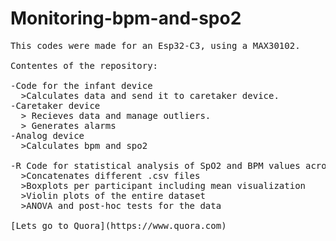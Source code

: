 # Monitoring-bpm-and-spo2
<pre>
This codes were made for an Esp32-C3, using a MAX30102.

Contentes of the repository:

-Code for the infant device
  >Calculates data and send it to caretaker device.
-Caretaker device
  > Recieves data and manage outliers.
  > Generates alarms
-Analog device
  >Calculates bpm and spo2

-R Code for statistical analysis of SpO2 and BPM values across 3 devices
  >Concatenates different .csv files
  >Boxplots per participant including mean visualization
  >Violin plots of the entire dataset
  >ANOVA and post-hoc tests for the data

[Lets go to Quora](https://www.quora.com)

</pre>
